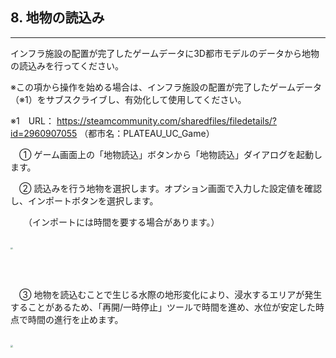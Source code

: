 ## 8. 地物の読込み

------

インフラ施設の配置が完了したゲームデータに3D都市モデルのデータから地物の読込みを行ってください。

※この項から操作を始める場合は、インフラ施設の配置が完了したゲームデータ（※1）をサブスクライブし、有効化して使用してください。

 ※1　URL： https://steamcommunity.com/sharedfiles/filedetails/?id=2960907055 （都市名：PLATEAU_UC_Game）

　① ゲーム画面上の「地物読込」ボタンから「地物読込」ダイアログを起動します。

　② 読込みを行う地物を選択します。オプション画面で入力した設定値を確認し、インポートボタンを選択します。

　　（インポートには時間を要する場合があります。）

<br><img src="..\resources\userMan\3-3-1.png" style="zoom: 23%;" />

<br><br>

　③ 地物を読込むことで生じる水際の地形変化により、浸水するエリアが発生することがあるため、「再開/一時停止」ツールで時間を進め、水位が安定した時点で時間の進行を止めます。

<br><img src="..\resources\userMan\3-3-2.png" style="zoom: 25%;" />

<br><br>
